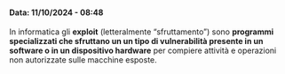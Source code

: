 #### Data: 11/10/2024 - 08:48

In informatica gli **exploit** (letteralmente “sfruttamento”) sono **programmi specializzati che sfruttano un un tipo di vulnerabilità presente in un software o in un dispositivo hardware** per compiere attività e operazioni non autorizzate sulle macchine esposte.

